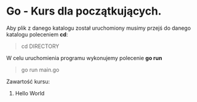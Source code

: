 # Go - Kurs dla początkujących.

Aby plik z danego katalogu został uruchomiony musimy przejś do danego katalogu poleceniem **cd**:

> cd DIRECTORY

W celu uruchomienia programu wykonujemy polecenie **go run**

> go run main.go

Zawartość kursu:

1.  Hello World
